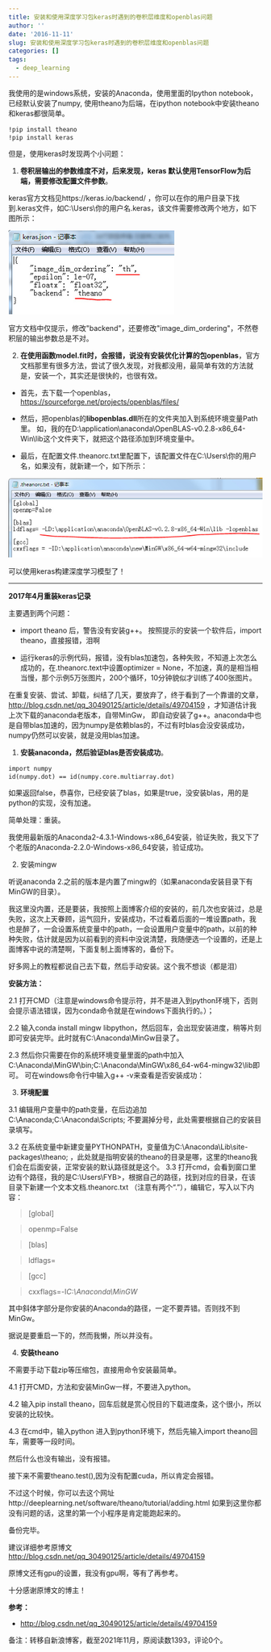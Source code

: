 ```yaml
---
title: 安装和使用深度学习包keras时遇到的卷积层维度和openblas问题
author: ''
date: '2016-11-11'
slug: 安装和使用深度学习包keras时遇到的卷积层维度和openblas问题
categories: []
tags:
  - deep_learning
---
```


我使用的是windows系统，安装的Anaconda，使用里面的Ipython notebook，已经默认安装了numpy, 使用theano为后端，在ipython notebook中安装theano和keras都很简单。
```{python}
!pip install theano
!pip install keras
```
但是，使用keras时发现两个小问题：

1. **卷积层输出的参数维度不对，后来发现，keras 默认使用TensorFlow为后端，需要修改配置文件参数**。

keras官方文档见https://keras.io/backend/ ，你可以在你的用户目录下找到.keras文件，如C:\Users\你的用户名\.keras，该文件需要修改两个地方，如下图所示：

![](images/2016-11-11-安装和使用深度学习包keras时遇到的卷积层维度和openblas问题-1.jpg)

官方文档中仅提示，修改"backend"，还要修改"image_dim_ordering"，不然卷积层的输出参数总是不对。

2. **在使用函数model.fit时，会报错，说没有安装优化计算的包openblas**，官方文档那里有很多方法，尝试了很久发现，对我都没用，最简单有效的方法就是，安装一个，其实还是很快的，也很有效。

+ 首先，去下载一个openblas，https://sourceforge.net/projects/openblas/files/ 

+ 然后，把openblas的**libopenblas.dll**所在的文件夹加入到系统环境变量Path里。
如，我的在D:\application\anaconda\OpenBLAS-v0.2.8-x86_64-Win\lib这个文件夹下，就把这个路径添加到环境变量中。

+ 最后，在配置文件.theanorc.txt里配置下，该配置文件在C:\Users\你的用户名，如果没有，就新建一个，如下所示：

![](images/2016-11-11-安装和使用深度学习包keras时遇到的卷积层维度和openblas问题-2.jpg)

可以使用keras构建深度学习模型了！

****

**2017年4月重装keras记录**

主要遇到两个问题：
+  import theano 后，警告没有安装g++。
按照提示的安装一个软件后，import theano，直接报错，泪啊

+ 运行keras的示例代码，报错，没有blas加速包，各种失败，不知道上次怎么成功的，在.theanorc.text中设置optimizer = None，不加速，真的是相当相当慢，那个示例5万张图片，200个循环，10分钟貌似才训练了400张图片。

在重复安装、尝试、卸载，纠结了几天，要放弃了，终于看到了一个靠谱的文章，http://blog.csdn.net/qq_30490125/article/details/49704159 ，才知道估计我上次下载的anaconda老版本，自带MinGw， 即自动安装了g++。anaconda中也是自带blas加速的，因为numpy是依赖blas的，不过有时blas会没安装成功，numpy仍然可以安装，就是没用blas加速。

1. **安装anaconda，然后验证blas是否安装成功**。
```{python}
import numpy
id(numpy.dot) == id(numpy.core.multiarray.dot)
```
如果返回false，恭喜你，已经安装了blas，如果是true，没安装blas，用的是python的实现，没有加速。

简单处理：重装。

我使用最新版的Anaconda2-4.3.1-Windows-x86_64安装，验证失败，我又下了个老版的Anaconda-2.2.0-Windows-x86_64安装，验证成功。

2. 安装mingw

听说anaconda 2.之前的版本是内置了mingw的（如果anaconda安装目录下有MinGW的目录）。

我这里没内置，还是要装，我按照上面博客介绍的安装的，前几次也安装过，总是失败，这次上天眷顾，运气回升，安装成功，不过看着后面的一堆设置path，我也是醉了，一会设置系统变量中的path，一会设置用户变量中的path，以前的种种失败，估计就是因为以前看到的资料中没说清楚，我随便选一个设置的，还是上面博客中说的清楚啊，下面复制上面博客的，备份下。

好多网上的教程都说自己去下载，然后手动安装。这个我不想谈（都是泪） 

**安装方法：** 

2.1 打开CMD（注意是windows命令提示符，并不是进入到python环境下，否则会提示语法错误，因为conda命令就是在windows下面执行的。）； 

2.2 输入conda install mingw libpython，然后回车，会出现安装进度，稍等片刻即可安装完毕。此时就有C:\Anaconda\MinGw目录了。 

2.3 然后你只需要在你的系统环境变量里面的path中加入 C:\Anaconda\MinGW\bin;C:\Anaconda\MinGW\x86_64-w64-mingw32\lib即可。 
可在windows命令行中输入g++ -v来查看是否安装成功： 

3. **环境配置** 

3.1 编辑用户变量中的path变量，在后边追加C:\Anaconda;C:\Anaconda\Scripts; 不要漏掉分号，此处需要根据自己的安装目录填写。 

3.2 在系统变量中新建变量PYTHONPATH，变量值为C:\Anaconda\Lib\site-packages\theano; ，此处就是指明安装的theano的目录是哪，这里的theano我们会在后面安装，正常安装的默认路径就是这个。 
3.3 打开cmd，会看到窗口里边有个路径，我的是C:\Users\FYB>，根据自己的路径，找到对应的目录，在该目录下新建一个文本文档.theanorc.txt （注意有两个“.”），编辑它，写入以下内容： 
> [global] 

> openmp=False 

> [blas] 

> ldflags= 

> [gcc] 

> cxxflags=-I*C:\Anaconda\MinGW* 

其中斜体字部分是你安装的Anaconda的路径，一定不要弄错。否则找不到MinGw。

据说是要重启一下的，然而我懒，所以并没有。

4. **安装theano** 

不需要手动下载zip等压缩包，直接用命令安装最简单。 

4.1 打开CMD，方法和安装MinGw一样，不要进入python。 

4.2 输入pip install theano，回车后就是赏心悦目的下载进度条，这个很小，所以安装的比较快。 

4.3 在cmd中，输入python 进入到python环境下，然后先输入import theano回车，需要等一段时间。

然后什么也没有输出，没有报错。 

接下来不需要theano.test(),因为没有配置cuda，所以肯定会报错。 

不过这个时候，你可以去这个网址http://deeplearning.net/software/theano/tutorial/adding.html 
如果到这里你都没有问题的话，这里的第一个小程序是肯定能跑起来的。

备份完毕。

建议详细参考原博文 http://blog.csdn.net/qq_30490125/article/details/49704159

原博文还有gpu的设置，我没有gpu啊，等有了再参考。

十分感谢原博文的博主！

**参考：**

+ http://blog.csdn.net/qq_30490125/article/details/49704159  

备注：转移自新浪博客，截至2021年11月，原阅读数1393，评论0个。
